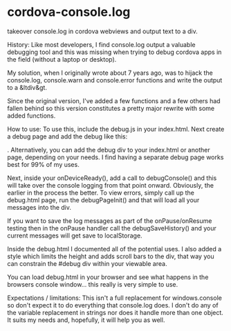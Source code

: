 # cordova-console.log
takeover console.log in cordova webviews and output text to a div.

History:
Like most developers, I find console.log output a valuable debugging tool and this was missing when trying to debug cordova apps in the field (without a laptop or desktop).

My solution, when I originally wrote about 7 years ago, was to hijack the console.log, console.warn and console.error functions and write the output to a &ltdiv&gt.

Since the original version, I've added a few functions and a few others had fallen behind so this version constitutes a pretty major rewrite with some added functions.

How to use:
To use this, include the debug.js in your index.html. Next create a debug page and add the debug like this: <div id="debug"></div>.
Alternatively, you can add the debug div to your index.html or another page, depending on your needs. I find having a separate debug page works best for 99% of my uses.

Next, inside your onDeviceReady(), add a call to debugConsole() and this will take over the console logging from that point onward. Obviously, the earlier in the process the better. To view errors, simply call up the debug.html page, run the debugPageInit() and that will load all your messages into the div.

If you want to save the log messages as part of the onPause/onResume testing then in the onPause handler call the debugSaveHistory() and your current messages will get save to localStorage.

Inside the debug.html I documented all of the potential uses.  I also added a style which limits the height and adds scroll bars to the div, that way you can constrain the #debug div within your viewable area.

You can load debug.html in your browser and see what happens in the browsers console window... this really is very simple to use.

Expectations / limitations:
This isn't a full replacement for windows.console so don't expect it to do everything that console.log does. I don't do any of the variable replacement in strings nor does it handle more than one object. It suits my needs and, hopefully, it will help you as well.

